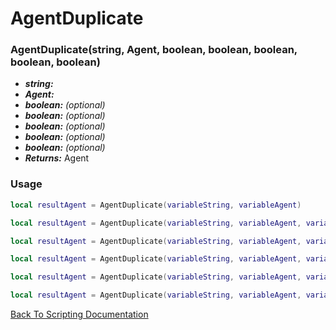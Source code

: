 # AgentDuplicate

### AgentDuplicate(string, Agent, boolean, boolean, boolean, boolean, boolean)
- ***string:*** 
- ***Agent:*** 
- ***boolean:*** *(optional)* 
- ***boolean:*** *(optional)* 
- ***boolean:*** *(optional)* 
- ***boolean:*** *(optional)* 
- ***boolean:*** *(optional)* 
- ***Returns:*** Agent

### Usage

```Lua
local resultAgent = AgentDuplicate(variableString, variableAgent)
```

```Lua
local resultAgent = AgentDuplicate(variableString, variableAgent, variableBoolean)
```

```Lua
local resultAgent = AgentDuplicate(variableString, variableAgent, variableBoolean, variableBoolean)
```

```Lua
local resultAgent = AgentDuplicate(variableString, variableAgent, variableBoolean, variableBoolean, variableBoolean)
```

```Lua
local resultAgent = AgentDuplicate(variableString, variableAgent, variableBoolean, variableBoolean, variableBoolean, variableBoolean)
```

```Lua
local resultAgent = AgentDuplicate(variableString, variableAgent, variableBoolean, variableBoolean, variableBoolean, variableBoolean, variableBoolean)
```



[Back To Scripting Documentation](../README.md)
